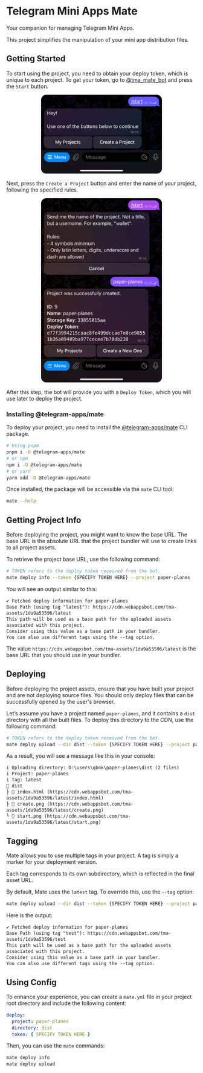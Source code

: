 # Telegram Mini Apps Mate

Your companion for managing Telegram Mini Apps.

This project simplifies the manipulation of your mini app distribution files.

## Getting Started

To start using the project, you need to obtain your deploy token, which is unique to each project.
To get your token, go to [@tma_mate_bot](https://t.me/tma_mate_bot) and press the `Start` button.

<p align="center">
  <img src="./img/start.png" width="320"/>
</p>

Next, press the `Create a Project` button and enter the name of your project, following the
specified rules.

<p align="center">
  <img src="./img/create.png" width="320"/>
</p>

After this step, the bot will provide you with a `Deploy Token`, which you will use later to deploy
the project.

### Installing @telegram-apps/mate

To deploy your project, you need to install
the [@telegram-apps/mate](https://www.npmjs.com/package/@telegram-apps/mate) CLI package.

```bash
# Using pnpm
pnpm i -D @telegram-apps/mate
# or npm
npm i -D @telegram-apps/mate
# or yarn
yarn add -D @telegram-apps/mate
```

Once installed, the package will be accessible via the `mate` CLI tool:

```bash
mate --help
```

## Getting Project Info

Before deploying the project, you might want to know the base URL. The base URL is the absolute URL
that the project bundler will use to create links to all project assets.

To retrieve the project base URL, use the following command:

```bash
# TOKEN refers to the deploy token received from the bot.
mate deploy info --token {SPECIFY TOKEN HERE} --project paper-planes
```

You will see an output similar to this:

```
✔ Fetched deploy information for paper-planes
Base Path (using tag "latest"): https://cdn.webappsbot.com/tma-assets/1da9a53596/latest
This path will be used as a base path for the uploaded assets associated with this project.
Consider using this value as a base path in your bundler.
You can also use different tags using the --tag option.
```

The value `https://cdn.webappsbot.com/tma-assets/1da9a53596/latest` is the base URL that you should
use in your bundler.

## Deploying

Before deploying the project assets, ensure that you have built your project and are not deploying
source files. You should only deploy files that can be successfully opened by the user's browser.

Let’s assume you have a project named `paper-planes`, and it contains a `dist` directory with all
the built files. To deploy this directory to the CDN, use the following command:

```bash
# TOKEN refers to the deploy token received from the bot.
mate deploy upload --dir dist --token {SPECIFY TOKEN HERE} --project paper-planes
```

As a result, you will see a message like this in your console:

```
i Uploading directory: D:\users\qbnk\paper-planes\dist (2 files)
i Project: paper-planes
i Tag: latest
📁 dist
├ 📄 index.html (https://cdn.webappsbot.com/tma-assets/1da9a53596/latest/index.html)
├ 📄 create.png (https://cdn.webappsbot.com/tma-assets/1da9a53596/latest/create.png)
╰ 📄 start.png (https://cdn.webappsbot.com/tma-assets/1da9a53596/latest/start.png)
```

## Tagging

Mate allows you to use multiple tags in your project. A tag is simply a marker for your deployment
version.

Each tag corresponds to its own subdirectory, which is reflected in the final asset URL.

By default, Mate uses the `latest` tag. To override this, use the `--tag` option:

```bash
mate deploy upload --dir dist --token {SPECIFY TOKEN HERE} --project paper-planes --tag test
```

Here is the output:

```
✔ Fetched deploy information for paper-planes
Base Path (using tag "test"): https://cdn.webappsbot.com/tma-assets/1da9a53596/test
This path will be used as a base path for the uploaded assets associated with this project.
Consider using this value as a base path in your bundler.
You can also use different tags using the --tag option.
```

## Using Config

To enhance your experience, you can create a `mate.yml` file in your project root directory and
include the following content:

```yml
deploy:
  project: paper-planes
  directory: dist
  token: { SPECIFY TOKEN HERE }
```

Then, you can use the `mate` commands:

```bash
mate deploy info
mate deploy upload
```
